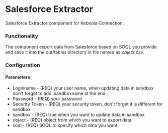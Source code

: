 # Salesforce Extractor #

Salesforce Extractor component for Keboola Connection.

### Functionality ###

The component export data from Salesforce based on SOQL you provide and save it into the out/tables directory in file named as *object*.csv. 

### Configuration ###
#### Parameters ####

* Loginname - (REQ) your user name, when updating data in sandbox don't forget to add .sandboxname at the end
* Password - (REQ) your password
* Security Token - (REQ) your security token, don't forget it is different for sandbox
* sandbox - (REQ) true when you want to update data in sandbox
* object - (REQ) object from which you want to export data
* soql - (REQ) SOQL to specify which data you want 

